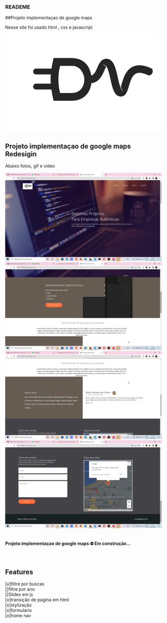 ### READEME
##Projeto implementaçao de google maps 

<p>Nesse site foi usado html , css e javascript</p>

<div>
<img "alt="" src="./imagens/logo-tomada.jpg">
</div>

<h2>Projeto implementaçao de google maps  Redesigin</h2>

<p>Abaixo fotos, gif e video</p>

<div>
<img alt="Foto Inicio" src="web-site-1.png"/><br/>
<img alt="Foto Sobre" src="web-site-2.png"/><br/>
<img alt="Foto Venda" src="web-site-3.png"/><br/>
<img alt="Foto Venda" src="web-site-4-footer.png"/><br/>
</div><br/>


<h4 aling="center">   Projeto implementaçao de google maps ⛔ Em construção... </h4><br/>

## Features <br/>

[x]filtre por buscas<br/>
[]filtre por ano<br/>
[]Slides em js<br/>
[x]transição de pagina em html<br/>
[x]stylização<br/>
[x]formulario<br/>
[x]home nav<br/>
